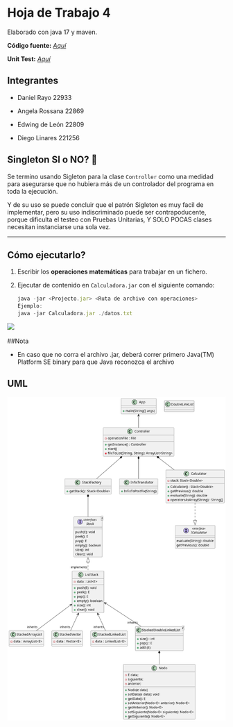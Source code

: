 # Hoja de Trabajo 4

Elaborado con java 17 y maven.

**Código fuente:**  [*Aquí*](https://github.com/DanielRasho/HT4-InfixCalculator/tree/main/App_main/src/main/java)

**Unit Test:** [*Aquí*](https://github.com/DanielRasho/HT4-InfixCalculator/tree/main/App_main/src/test/java/App_main)

## Integrantes

- Daniel Rayo 22933

- Angela Rossana 22869

- Edwing de León 22809 

- Diego Linares 221256

## Singleton SI o NO? 🤨

Se termino usando Sigleton para la clase `Controller` como una medidad para asegurarse que no hubiera más de un controlador del programa en toda la ejecución. 

Y de su uso se puede concluir que el patrón Sigleton es muy facil de implementar, pero su uso indiscriminado puede ser contrapoducente, porque dificulta el testeo con Pruebas Unitarias, Y SOLO POCAS clases necesitan instanciarse una sola vez.

---

## Cómo ejecutarlo?

1. Escribir los **operaciones matemáticas** para trabajar en un fichero.

2. Ejecutar de contenido en `Calculadora.jar` con el siguiente comando:
   
   ```javascript
   java -jar <Projecto.jar> <Ruta de archivo con operaciones>
   Ejemplo:
   java -jar Calculadora.jar ./datos.txt
   ```

![](media/howToUse.gif)

##Nota
- En caso que no corra el archivo .jar, deberá correr primero Java(TM) Platform SE binary para que Java reconozca el archivo

## UML

![](./classesUML.png)  

